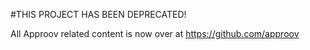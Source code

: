 #THIS PROJECT HAS BEEN DEPRECATED!

All Approov related content is now over at https://github.com/approov


